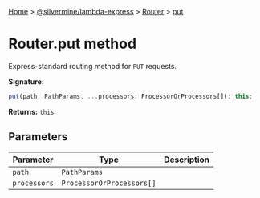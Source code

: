 [Home](./index) &gt; [@silvermine/lambda-express](./lambda-express.md) &gt; [Router](./lambda-express.router.md) &gt; [put](./lambda-express.router.put.md)

# Router.put method

Express-standard routing method for `PUT` requests.

**Signature:**
```javascript
put(path: PathParams, ...processors: ProcessorOrProcessors[]): this;
```
**Returns:** `this`

## Parameters

|  Parameter | Type | Description |
|  --- | --- | --- |
|  `path` | `PathParams` |  |
|  `processors` | `ProcessorOrProcessors[]` |  |

